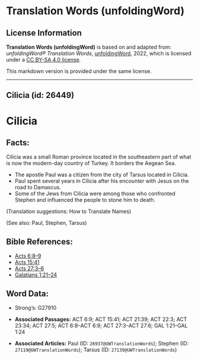 # Translation Words (unfoldingWord)

## License Information

**Translation Words (unfoldingWord)** is based on and adapted from: _unfoldingWord® Translation Words_, [unfoldingWord](https://unfoldingword.org/utw), 2022, which is licensed under a [CC BY-SA 4.0 license](https://creativecommons.org/licenses/by-sa/4.0/legalcode.en).

This markdown version is provided under the same license.



--------------------------------

## Cilicia (id: 26449)

Cilicia
=======

Facts:
------

Cilicia was a small Roman province located in the southeastern part of what is now the modern\-day country of Turkey. It borders the Aegean Sea.

* The apostle Paul was a citizen from the city of Tarsus located in Cilicia.
* Paul spent several years in Cilicia after his encounter with Jesus on the road to Damascus.
* Some of the Jews from Cilicia were among those who confronted Stephen and influenced the people to stone him to death.

(Translation suggestions: How to Translate Names)

(See also: Paul, Stephen, Tarsus)

Bible References:
-----------------

* [Acts 6:8–9](https://ref.ly/Acts6:8-Acts6:9)
* [Acts 15:41](https://ref.ly/Acts15:41)
* [Acts 27:3–6](https://ref.ly/Acts27:3-Acts27:6)
* [Galatians 1:21–24](https://ref.ly/Gal1:21-Gal1:24)

Word Data:
----------

* Strong’s: G27910

* **Associated Passages:** ACT 6:9; ACT 15:41; ACT 21:39; ACT 22:3; ACT 23:34; ACT 27:5; ACT 6:8–ACT 6:9; ACT 27:3–ACT 27:6; GAL 1:21–GAL 1:24
* **Associated Articles:** Paul (ID: `26937@UWTranslationWords`); Stephen (ID: `27119@UWTranslationWords`); Tarsus (ID: `27139@UWTranslationWords`)

